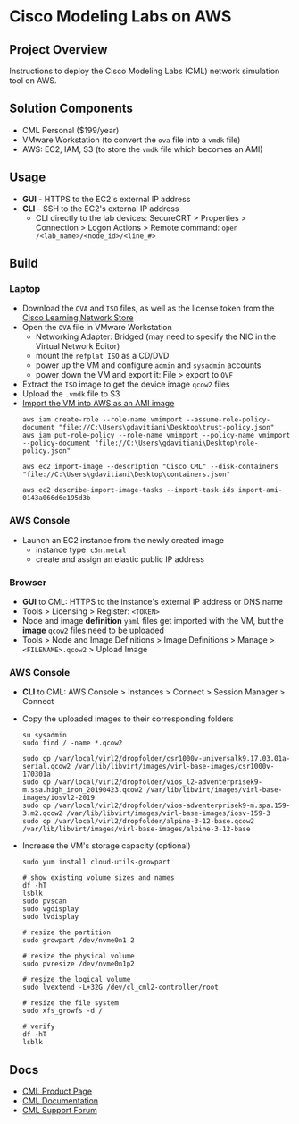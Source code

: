 # Cisco Modeling Labs on AWS


## Project Overview
Instructions to deploy the Cisco Modeling Labs (CML) network simulation tool on AWS.


## Solution Components
- CML Personal ($199/year)
- VMware Workstation (to convert the `ova` file into a `vmdk` file)
- AWS: EC2, IAM, S3 (to store the `vmdk` file which becomes an AMI)


## Usage
- **GUI** - HTTPS to the EC2's external IP address
- **CLI** - SSH to the EC2's external IP address
  - CLI directly to the lab devices: SecureCRT > Properties > Connection > Logon Actions > Remote command: `open /<lab_name>/<node_id>/<line_#>`
    

## Build
### Laptop
- Download the `OVA` and `ISO` files, as well as the license token from the [Cisco Learning Network Store
](https://learningnetworkstore.cisco.com/myaccount)
- Open the `OVA` file in VMware Workstation
  - Networking Adapter: Bridged (may need to specify the NIC in the Virtual Network Editor)
  - mount the `refplat ISO` as a CD/DVD
  - power up the VM and configure `admin` and `sysadmin` accounts
  - power down the VM and export it: File > export to `OVF`
- Extract the `ISO` image to get the device image `qcow2` files
- Upload the `.vmdk` file to S3
- [Import the VM into AWS as an AMI image](https://docs.aws.amazon.com/vm-import/latest/userguide/vmimport-image-import.html)
  ```
  aws iam create-role --role-name vmimport --assume-role-policy-document "file://C:\Users\gdavitiani\Desktop\trust-policy.json"
  aws iam put-role-policy --role-name vmimport --policy-name vmimport --policy-document "file://C:\Users\gdavitiani\Desktop\role-policy.json"
  
  aws ec2 import-image --description "Cisco CML" --disk-containers "file://C:\Users\gdavitiani\Desktop\containers.json"
  
  aws ec2 describe-import-image-tasks --import-task-ids import-ami-0143a066d6e195d3b
  ```
### AWS Console
- Launch an EC2 instance from the newly created image
  - instance type: `c5n.metal`
  - create and assign an elastic public IP address

### Browser
- **GUI** to CML: HTTPS to the instance's external IP address or DNS name
- Tools > Licensing > Register: `<TOKEN>`
- Node and image **definition** `yaml` files get imported with the VM, but the **image** `qcow2` files need to be uploaded
- Tools > Node and Image Definitions > Image Definitions > Manage > `<FILENAME>.qcow2` > Upload Image

### AWS Console
- **CLI** to CML: AWS Console > Instances > Connect > Session Manager > Connect
- Copy the uploaded images to their corresponding folders
  ```
  su sysadmin
  sudo find / -name *.qcow2
  
  sudo cp /var/local/virl2/dropfolder/csr1000v-universalk9.17.03.01a-serial.qcow2 /var/lib/libvirt/images/virl-base-images/csr1000v-170301a
  sudo cp /var/local/virl2/dropfolder/vios_l2-adventerprisek9-m.ssa.high_iron_20190423.qcow2 /var/lib/libvirt/images/virl-base-images/iosvl2-2019
  sudo cp /var/local/virl2/dropfolder/vios-adventerprisek9-m.spa.159-3.m2.qcow2 /var/lib/libvirt/images/virl-base-images/iosv-159-3
  sudo cp /var/local/virl2/dropfolder/alpine-3-12-base.qcow2 /var/lib/libvirt/images/virl-base-images/alpine-3-12-base
  ```
  
- Increase the VM's storage capacity (optional)
  ```
  sudo yum install cloud-utils-growpart
  
  # show existing volume sizes and names
  df -hT
  lsblk
  sudo pvscan
  sudo vgdisplay
  sudo lvdisplay

  # resize the partition
  sudo growpart /dev/nvme0n1 2
  
  # resize the physical volume
  sudo pvresize /dev/nvme0n1p2

  # resize the logical volume
  sudo lvextend -L+32G /dev/cl_cml2-controller/root

  # resize the file system
  sudo xfs_growfs -d /

  # verify
  df -hT
  lsblk
  ```


## Docs
- [CML Product Page](https://www.cisco.com/c/en/us/products/cloud-systems-management/modeling-labs/index.html)
- [CML Documentation](https://developer.cisco.com/docs/modeling-labs/)
- [CML Support Forum](https://learningnetwork.cisco.com/s/topic/0TO3i00000094ZjGAI/cisco-modeling-labs-personal-community)
